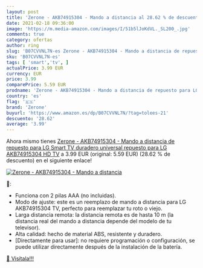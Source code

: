 ```yaml
---
layout: post
title: 'Zerone - AKB74915304 - Mando a distancia al 28.62 % de descuento'
date: 2021-02-18 09:36:00
image: 'https://m.media-amazon.com/images/I/51b5lJoKdVL._SL200_.jpg'
comments: true
category: ofertas
author: ring
slug: 'B07CVVNL7N-es Zerone - AKB74915304 - Mando a distancia de repuesto para...'
sku: 'B07CVVNL7N-es'
tags: [ 'smart','tv', ]
actualPrice: 3.99 EUR
currency: EUR
price: 3.99
comparePrice: 5.59 EUR
prodname: 'Zerone - AKB74915304 - Mando a distancia de repuesto para LG Smart TV  duradero  universal  repuesto para LG AKB74915304 HD TV'
country: 'es'
flag: '🇪🇸'
brand: 'Zerone'
buyurl: 'https://www.amazon.es/dp/B07CVVNL7N/?tag=tolees-21'
descuento: '28.62'
average: '3.99'
---
```


Ahora mismo tienes [Zerone - AKB74915304 - Mando a distancia de repuesto para LG Smart TV  duradero  universal  repuesto para LG AKB74915304 HD TV](https://www.amazon.es/dp/B07CVVNL7N/?tag=tolees-21) a 3.99 EUR (original: 5.59 EUR) (28.62 %  de descuento) en el siguiente enlace!

[![Zerone - AKB74915304 - Mando a distancia](https://m.media-amazon.com/images/I/51b5lJoKdVL._SL200_.jpg)](https://www.amazon.es/dp/B07CVVNL7N/?tag=tolees-21)

🔎:

- Funciona con 2 pilas AAA (no incluidas).
- Modo de ajuste: este es un reemplazo de mando a distancia para LG AKB74915304 TV, perfecto para reemplazar tu roto o viejo.
- Larga distancia remota: la distancia remota es de hasta 10 m (la distancia real del mando a distancia depende del modelo de tu televisor).
- Alta calidad: hecho de material ABS, resistente y duradero.
- [Directamente para usar]: no requiere programación o configuración, se puede utilizar directamente después de la instalación de la batería.

[🛒 Visítala!!!](https://www.amazon.es/dp/B07CVVNL7N/?tag=tolees-21)
